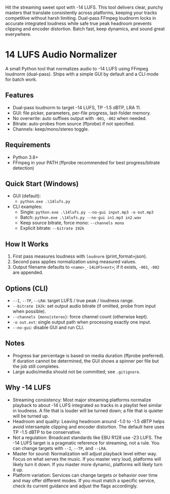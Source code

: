 Hit the streaming sweet spot with -14 LUFS. This tool delivers clear, punchy masters that translate consistently across platforms, keeping your tracks competitive without harsh limiting. Dual-pass FFmpeg loudnorm locks in accurate integrated loudness while safe true peak headroom prevents clipping and encoder distortion. Batch fast, keep dynamics, and sound great everywhere.

# 14 LUFS Audio Normalizer

A small Python tool that normalizes audio to -14 LUFS using FFmpeg loudnorm (dual-pass). Ships with a simple GUI by default and a CLI mode for batch work.

## Features
- Dual-pass loudnorm to target -14 LUFS, TP -1.5 dBTP, LRA 11.
- GUI: file picker, parameters, per-file progress, last-folder memory.
- No overwrite: auto suffixes output with `-001`, `-002` when needed.
- Bitrate: auto-probes from source (ffprobe) if not specified.
- Channels: keep/mono/stereo toggle.

## Requirements
- Python 3.8+
- FFmpeg in your PATH (ffprobe recommended for best progress/bitrate detection)

## Quick Start (Windows)
- GUI (default):
  - `python.exe .\14lufs.py`
- CLI examples:
  - Single: `python.exe .\14lufs.py --no-gui input.mp3 -o out.mp3`
  - Batch: `python.exe .\14lufs.py --no-gui in1.mp3 in2.wav`
  - Keep source bitrate, force mono: `--channels mono`
  - Explicit bitrate: `--bitrate 192k`

## How It Works
1) First pass measures loudness with `loudnorm` (print_format=json).
2) Second pass applies normalization using measured values.
3) Output filename defaults to `<name>_-14LUFS<ext>`; if it exists, `-001`, `-002` are appended.

## Options (CLI)
- `--I`, `--TP`, `--LRA`: target LUFS / true peak / loudness range.
- `--bitrate 192k`: set output audio bitrate (if omitted, probe from input when possible).
- `--channels {mono|stereo}`: force channel count (otherwise kept).
- `-o out.ext`: single output path when processing exactly one input.
- `--no-gui`: disable GUI and run CLI.

## Notes
- Progress bar percentage is based on media duration (ffprobe preferred). If duration cannot be determined, the GUI shows a spinner per file but the job still completes.
- Large audio/media should not be committed; see `.gitignore`.

## Why -14 LUFS
- Streaming consistency: Most major streaming platforms normalize playback to about -14 LUFS integrated so tracks in a playlist feel similar in loudness. A file that is louder will be turned down; a file that is quieter will be turned up.
- Headroom and quality: Leaving headroom around -1.0 to -1.5 dBTP helps avoid intersample clipping and encoder distortion. The default here uses TP -1.5 dBTP to be conservative.
- Not a regulation: Broadcast standards like EBU R128 use -23 LUFS. The -14 LUFS target is a pragmatic reference for streaming, not a rule. You can change targets with `--I`, `--TP`, and `--LRA`.
- Master for sound: Normalization will adjust playback level either way. Focus on what serves the music. If you master very loud, platforms will likely turn it down. If you master more dynamic, platforms will likely turn it up.
- Platform variation: Services can change targets or behavior over time and may offer different modes. If you must match a specific service, check its current guidance and adjust the flags accordingly.

